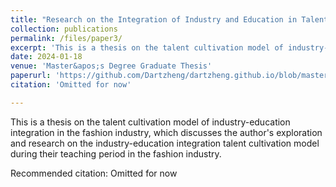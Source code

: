 ```yaml
---
title: "Research on the Integration of Industry and Education in Talent Cultivation within the Fashion Industry: A Case Study of the Fashion Institute at Shanghai S University, an Applied Undergraduate College"
collection: publications
permalink: /files/paper3/
excerpt: 'This is a thesis on the talent cultivation model of industry-education integration in the fashion industry, which discusses the author&apos;s exploration and research on the industry-education integration talent cultivation model during their teaching period in the fashion industry. '
date: 2024-01-18
venue: 'Master&apos;s Degree Graduate Thesis'
paperurl: 'https://github.com/Dartzheng/dartzheng.github.io/blob/master/files/paper3.pdf'
citation: 'Omitted for now'

---
```

This is a thesis on the talent cultivation model of industry-education integration in the fashion industry, which discusses the author&apos;s exploration and research on the industry-education integration talent cultivation model during their teaching period in the fashion industry. 

Recommended citation: Omitted for now